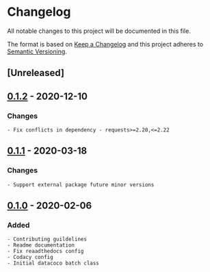 # Changelog
All notable changes to this project will be documented in this file.

The format is based on [Keep a Changelog](http://keepachangelog.com/en/1.0.0/)
and this project adheres to [Semantic Versioning](http://semver.org/spec/v2.0.0.html).

## [Unreleased]

## [0.1.2] - 2020-12-10
### Changes
    - Fix conflicts in dependency - requests>=2.20,<=2.22

## [0.1.1] - 2020-03-18
### Changes
    - Support external package future minor versions


## [0.1.0] - 2020-02-06
### Added
    - Contributing guildelines
    - Readme documentation
    - Fix reaadthedocs config
    - Codacy config
    - Initial datacoco batch class

[0.1.2]: https://github.com/equinoxfitness/datacoco-batch/compare/v0.1.1...v0.1.2
[0.1.1]: https://github.com/equinoxfitness/datacoco-batch/compare/v0.1.0...v0.1.1
[0.1.0]: https://github.com/equinoxfitness/datacoco-batch/releases/tag/v0.1.0
